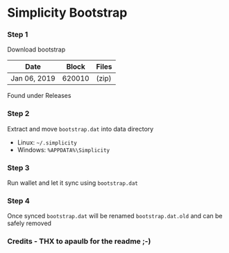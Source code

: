 # Simplicity Bootstrap

### Step 1
Download bootstrap

| Date  | Block | Files |
| --- | --- | --- |
| Jan 06, 2019 | 620010 | (zip) |

Found under Releases

### Step 2
Extract and move `bootstrap.dat` into data directory

* Linux: `~/.simplicity`
* Windows: `%APPDATA%\Simplicity`

### Step 3
Run wallet and let it sync using `bootstrap.dat`

### Step 4
Once synced `bootstrap.dat` will be renamed `bootstrap.dat.old` and can be safely removed

### Credits - THX to apaulb for the readme ;-)
